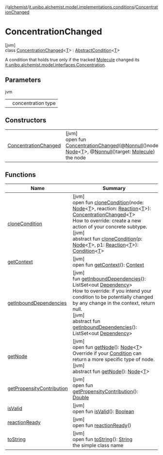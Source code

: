 //[alchemist](../../../index.md)/[it.unibo.alchemist.model.implementations.conditions](../index.md)/[ConcentrationChanged](index.md)

# ConcentrationChanged

[jvm]\
class [ConcentrationChanged](index.md)<[T](index.md)> : [AbstractCondition](../-abstract-condition/index.md)<[T](../../it.unibo.alchemist/-supported-incarnations/get.md)> 

A condition that holds true only if the tracked [Molecule](../../it.unibo.alchemist.model.interfaces/-molecule/index.md) changed its [it.unibo.alchemist.model.interfaces.Concentration](../../it.unibo.alchemist.model.interfaces/-concentration/index.md).

## Parameters

jvm

| | |
|---|---|
| <T> | concentration type |

## Constructors

| | |
|---|---|
| [ConcentrationChanged](-concentration-changed.md) | [jvm]<br>open fun [ConcentrationChanged](-concentration-changed.md)(@[Nonnull](https://docs.oracle.com/javase/8/docs/api/javax/annotation/Nonnull.html)()node: [Node](../../it.unibo.alchemist.model.interfaces/-node/index.md)<[T](../../it.unibo.alchemist/-supported-incarnations/get.md)>, @[Nonnull](https://docs.oracle.com/javase/8/docs/api/javax/annotation/Nonnull.html)()target: [Molecule](../../it.unibo.alchemist.model.interfaces/-molecule/index.md))<br>the node |

## Functions

| Name | Summary |
|---|---|
| [cloneCondition](clone-condition.md) | [jvm]<br>open fun [cloneCondition](clone-condition.md)(node: [Node](../../it.unibo.alchemist.model.interfaces/-node/index.md)<[T](../../it.unibo.alchemist/-supported-incarnations/get.md)>, reaction: [Reaction](../../it.unibo.alchemist.model.interfaces/-reaction/index.md)<[T](../../it.unibo.alchemist/-supported-incarnations/get.md)>): [ConcentrationChanged](index.md)<[T](../../it.unibo.alchemist/-supported-incarnations/get.md)><br>How to override: create a new action of your concrete subtype.<br>[jvm]<br>abstract fun [cloneCondition](../../it.unibo.alchemist.model.interfaces/-condition/clone-condition.md)(p: [Node](../../it.unibo.alchemist.model.interfaces/-node/index.md)<[T](../../it.unibo.alchemist/-supported-incarnations/get.md)>, p1: [Reaction](../../it.unibo.alchemist.model.interfaces/-reaction/index.md)<[T](../../it.unibo.alchemist/-supported-incarnations/get.md)>): [Condition](../../it.unibo.alchemist.model.interfaces/-condition/index.md)<[T](../../it.unibo.alchemist/-supported-incarnations/get.md)> |
| [getContext](get-context.md) | [jvm]<br>open fun [getContext](get-context.md)(): [Context](../../it.unibo.alchemist.model.interfaces/-context/index.md) |
| [getInboundDependencies](../-abstract-condition/get-inbound-dependencies.md) | [jvm]<br>fun [getInboundDependencies](../-abstract-condition/get-inbound-dependencies.md)(): ListSet<out [Dependency](../../it.unibo.alchemist.model.interfaces/-dependency/index.md)><br>How to override: if you intend your condition to be potentially changed by any change in the context, return null.<br>[jvm]<br>abstract fun [getInboundDependencies](../../it.unibo.alchemist.model.interfaces/-condition/get-inbound-dependencies.md)(): ListSet<out [Dependency](../../it.unibo.alchemist.model.interfaces/-dependency/index.md)> |
| [getNode](../-lsa-standard-condition/index.md#-1460695024%2FFunctions%2F-267951372) | [jvm]<br>open fun [getNode](../-lsa-standard-condition/index.md#-1460695024%2FFunctions%2F-267951372)(): [Node](../../it.unibo.alchemist.model.interfaces/-node/index.md)<[T](../../it.unibo.alchemist/-supported-incarnations/get.md)><br>Override if your [Condition](../../it.unibo.alchemist.model.interfaces/-condition/index.md) can return a more specific type of node.<br>[jvm]<br>abstract fun [getNode](../../it.unibo.alchemist.model.interfaces/-condition/get-node.md)(): [Node](../../it.unibo.alchemist.model.interfaces/-node/index.md)<[T](../../it.unibo.alchemist/-supported-incarnations/get.md)> |
| [getPropensityContribution](get-propensity-contribution.md) | [jvm]<br>open fun [getPropensityContribution](get-propensity-contribution.md)(): [Double](https://kotlinlang.org/api/latest/jvm/stdlib/kotlin/-double/index.html) |
| [isValid](is-valid.md) | [jvm]<br>open fun [isValid](is-valid.md)(): [Boolean](https://kotlinlang.org/api/latest/jvm/stdlib/kotlin/-boolean/index.html) |
| [reactionReady](../../it.unibo.alchemist.model.interfaces/-condition/reaction-ready.md) | [jvm]<br>open fun [reactionReady](../../it.unibo.alchemist.model.interfaces/-condition/reaction-ready.md)() |
| [toString](to-string.md) | [jvm]<br>open fun [toString](to-string.md)(): [String](https://docs.oracle.com/javase/8/docs/api/java/lang/String.html)<br>the simple class name |
